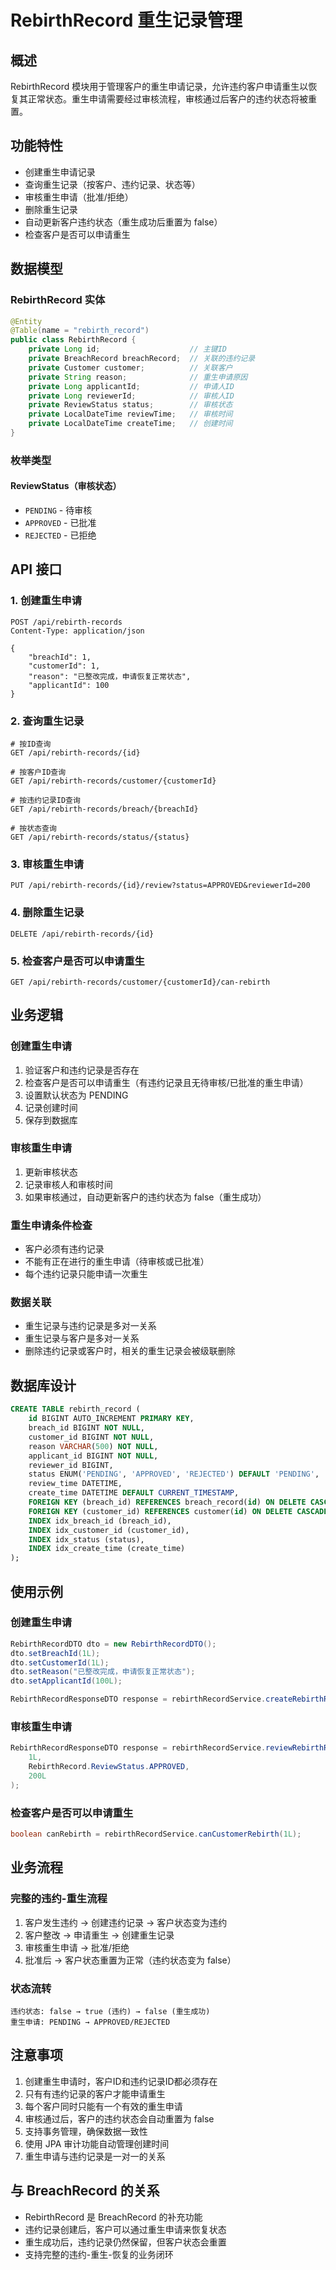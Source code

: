 # RebirthRecord 重生记录管理

## 概述

RebirthRecord 模块用于管理客户的重生申请记录，允许违约客户申请重生以恢复其正常状态。重生申请需要经过审核流程，审核通过后客户的违约状态将被重置。

## 功能特性

- 创建重生申请记录
- 查询重生记录（按客户、违约记录、状态等）
- 审核重生申请（批准/拒绝）
- 删除重生记录
- 自动更新客户违约状态（重生成功后重置为 false）
- 检查客户是否可以申请重生

## 数据模型

### RebirthRecord 实体

```java
@Entity
@Table(name = "rebirth_record")
public class RebirthRecord {
    private Long id;                    // 主键ID
    private BreachRecord breachRecord;  // 关联的违约记录
    private Customer customer;          // 关联客户
    private String reason;              // 重生申请原因
    private Long applicantId;           // 申请人ID
    private Long reviewerId;            // 审核人ID
    private ReviewStatus status;        // 审核状态
    private LocalDateTime reviewTime;   // 审核时间
    private LocalDateTime createTime;   // 创建时间
}
```

### 枚举类型

#### ReviewStatus（审核状态）
- `PENDING` - 待审核
- `APPROVED` - 已批准
- `REJECTED` - 已拒绝

## API 接口

### 1. 创建重生申请

```http
POST /api/rebirth-records
Content-Type: application/json

{
    "breachId": 1,
    "customerId": 1,
    "reason": "已整改完成，申请恢复正常状态",
    "applicantId": 100
}
```

### 2. 查询重生记录

```http
# 按ID查询
GET /api/rebirth-records/{id}

# 按客户ID查询
GET /api/rebirth-records/customer/{customerId}

# 按违约记录ID查询
GET /api/rebirth-records/breach/{breachId}

# 按状态查询
GET /api/rebirth-records/status/{status}
```

### 3. 审核重生申请

```http
PUT /api/rebirth-records/{id}/review?status=APPROVED&reviewerId=200
```

### 4. 删除重生记录

```http
DELETE /api/rebirth-records/{id}
```

### 5. 检查客户是否可以申请重生

```http
GET /api/rebirth-records/customer/{customerId}/can-rebirth
```

## 业务逻辑

### 创建重生申请
1. 验证客户和违约记录是否存在
2. 检查客户是否可以申请重生（有违约记录且无待审核/已批准的重生申请）
3. 设置默认状态为 PENDING
4. 记录创建时间
5. 保存到数据库

### 审核重生申请
1. 更新审核状态
2. 记录审核人和审核时间
3. 如果审核通过，自动更新客户的违约状态为 false（重生成功）

### 重生申请条件检查
- 客户必须有违约记录
- 不能有正在进行的重生申请（待审核或已批准）
- 每个违约记录只能申请一次重生

### 数据关联
- 重生记录与违约记录是多对一关系
- 重生记录与客户是多对一关系
- 删除违约记录或客户时，相关的重生记录会被级联删除

## 数据库设计

```sql
CREATE TABLE rebirth_record (
    id BIGINT AUTO_INCREMENT PRIMARY KEY,
    breach_id BIGINT NOT NULL,
    customer_id BIGINT NOT NULL,
    reason VARCHAR(500) NOT NULL,
    applicant_id BIGINT NOT NULL,
    reviewer_id BIGINT,
    status ENUM('PENDING', 'APPROVED', 'REJECTED') DEFAULT 'PENDING',
    review_time DATETIME,
    create_time DATETIME DEFAULT CURRENT_TIMESTAMP,
    FOREIGN KEY (breach_id) REFERENCES breach_record(id) ON DELETE CASCADE,
    FOREIGN KEY (customer_id) REFERENCES customer(id) ON DELETE CASCADE,
    INDEX idx_breach_id (breach_id),
    INDEX idx_customer_id (customer_id),
    INDEX idx_status (status),
    INDEX idx_create_time (create_time)
);
```

## 使用示例

### 创建重生申请
```java
RebirthRecordDTO dto = new RebirthRecordDTO();
dto.setBreachId(1L);
dto.setCustomerId(1L);
dto.setReason("已整改完成，申请恢复正常状态");
dto.setApplicantId(100L);

RebirthRecordResponseDTO response = rebirthRecordService.createRebirthRecord(dto);
```

### 审核重生申请
```java
RebirthRecordResponseDTO response = rebirthRecordService.reviewRebirthRecord(
    1L, 
    RebirthRecord.ReviewStatus.APPROVED, 
    200L
);
```

### 检查客户是否可以申请重生
```java
boolean canRebirth = rebirthRecordService.canCustomerRebirth(1L);
```

## 业务流程

### 完整的违约-重生流程
1. 客户发生违约 → 创建违约记录 → 客户状态变为违约
2. 客户整改 → 申请重生 → 创建重生记录
3. 审核重生申请 → 批准/拒绝
4. 批准后 → 客户状态重置为正常（违约状态变为 false）

### 状态流转
```
违约状态: false → true (违约) → false (重生成功)
重生申请: PENDING → APPROVED/REJECTED
```

## 注意事项

1. 创建重生申请时，客户ID和违约记录ID都必须存在
2. 只有有违约记录的客户才能申请重生
3. 每个客户同时只能有一个有效的重生申请
4. 审核通过后，客户的违约状态会自动重置为 false
5. 支持事务管理，确保数据一致性
6. 使用 JPA 审计功能自动管理创建时间
7. 重生申请与违约记录是一对一的关系

## 与 BreachRecord 的关系

- RebirthRecord 是 BreachRecord 的补充功能
- 违约记录创建后，客户可以通过重生申请来恢复状态
- 重生成功后，违约记录仍然保留，但客户状态会重置
- 支持完整的违约-重生-恢复的业务闭环


